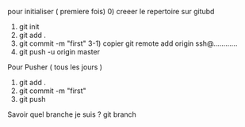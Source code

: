 pour initialiser ( premiere fois)
0) creeer le repertoire sur gitubd
1) git init
2) git add .
3) git commit -m "first"
3-1) copier git remote add origin ssh@............
4) git push -u origin master


Pour Pusher ( tous les jours )
1) git add .
2) git commit -m "first"
3) git push

Savoir quel branche je suis ? 
git branch